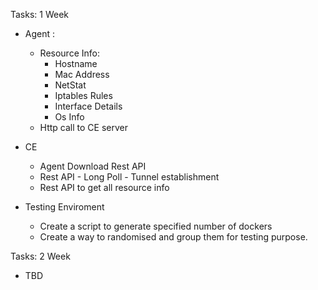 Tasks: 1 Week

- Agent :
	- Resource Info:
		- Hostname
		- Mac Address
		- NetStat
		- Iptables Rules
		- Interface Details
		- Os Info
	- Http call to CE server

- CE
	- Agent Download Rest API
	- Rest API - Long Poll - Tunnel establishment
	- Rest API  to get all resource info

- Testing Enviroment
	- Create a script to generate specified number of dockers
	- Create a way to randomised and group them for testing purpose.

Tasks: 2 Week
- TBD